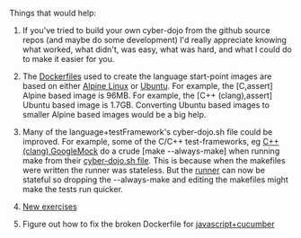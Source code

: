 
Things that would help:

1) If you've tried to build your own cyber-dojo from the github source repos
(and maybe do some development) I'd really appreciate knowing what worked,
what didn't, was easy, what was hard, and what I could do to make it easier
for you.

2) The [Dockerfiles](https://docs.docker.com/engine/reference/builder/) used
to create the language start-point images are based on either
[Alpine Linux](https://alpinelinux.org/) or
[Ubuntu](https://www.ubuntu.com/).
For example, the [C,assert] Alpine based image is 96MB.
For example, the [C++ (clang),assert] Ubuntu based image is 1.7GB.
Converting Ubuntu based images to smaller Alpine based images would be a big help.

3) Many of the language+testFramework's cyber-dojo.sh file could be improved.
For example, some of the C/C++ test-frameworks, eg
[C++ (clang),GoogleMock](https://github.com/cyber-dojo-languages/clangplusplus-googlemock)
do a crude [make --always-make] when running make from their
[cyber-dojo.sh file](https://github.com/cyber-dojo-languages/clangplusplus-googlemock/blob/master/start_point/cyber-dojo.sh).
This is because when the makefiles were written the runner was stateless.
But the [runner](https://github.com/cyber-dojo/runner) can now be stateful
so dropping the --always-make and editing the makefiles might make the tests
run quicker.

4) [New exercises](https://github.com/cyber-dojo/start-points-exercises)

5) Figure out how to fix the broken Dockerfile for
[javascript+cucumber](https://github.com/cyber-dojo-languages/javascript-cucumber)

